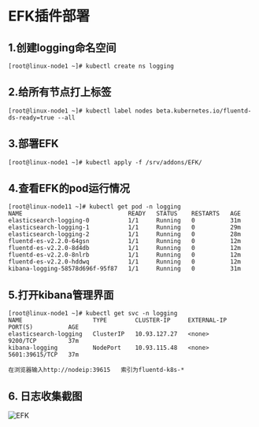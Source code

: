 # EFK插件部署

## 1.创建logging命名空间
```
[root@linux-node1 ~]# kubectl create ns logging
```
## 2.给所有节点打上标签

```
[root@linux-node1 ~]# kubectl label nodes beta.kubernetes.io/fluentd-ds-ready=true --all
```

## 3.部署EFK

```
[root@linux-node1 ~]# kubectl apply -f /srv/addons/EFK/

```

## 4.查看EFK的pod运行情况
```
[root@linux-node11 ~]# kubectl get pod -n logging
NAME                              READY   STATUS    RESTARTS   AGE
elasticsearch-logging-0           1/1     Running   0          31m
elasticsearch-logging-1           1/1     Running   0          29m
elasticsearch-logging-2           1/1     Running   0          28m
fluentd-es-v2.2.0-64gsn           1/1     Running   0          12m
fluentd-es-v2.2.0-8d4db           1/1     Running   0          12m
fluentd-es-v2.2.0-8nlrb           1/1     Running   0          12m
fluentd-es-v2.2.0-hddwq           1/1     Running   0          12m
kibana-logging-58578d696f-95f87   1/1     Running   0          31m

```
## 5.打开kibana管理界面
```
[root@linux-node1 ~]# kubectl get svc -n logging
NAME                    TYPE        CLUSTER-IP     EXTERNAL-IP   PORT(S)          AGE
elasticsearch-logging   ClusterIP   10.93.127.27   <none>        9200/TCP         37m
kibana-logging          NodePort    10.93.115.48   <none>        5601:39615/TCP   37m

在浏览器输入http://nodeip:39615   索引为fluentd-k8s-*
```
## 6. 日志收集截图

![EFK](https://github.com/sky-daiji/salt-k8s-ha-v2/blob/master/picture/kibana.png)
